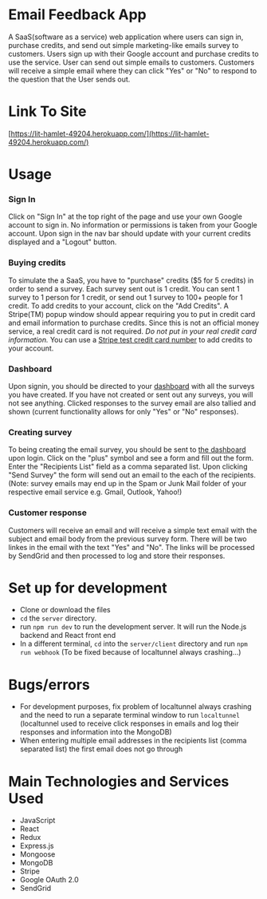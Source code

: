 # Email Feedback App
A SaaS(software as a service) web application where users can sign in, purchase credits, and send out simple marketing-like emails survey to customers. Users sign up with their Google account and purchase credits to use the service. User can send out simple emails to customers. Customers will receive a simple email where they can click "Yes" or "No" to respond to the question that the User sends out.

# Link To Site
[https://lit-hamlet-49204.herokuapp.com/](https://lit-hamlet-49204.herokuapp.com/)

# Usage
### Sign In
Click on  "Sign In" at the top right of the page and use your own Google account to sign in. No information or permissions is taken from your Google account. Upon sign in the nav bar should update with your current credits displayed and a "Logout" button.
### Buying credits
To simulate the a SaaS, you have to "purchase" credits ($5 for 5 credits) in order to send a survey. Each survey sent out is 1 credit. You can sent 1 survey to 1 person for 1 credit, or send out 1 survey to 100+ people for 1 credit.
To add credits to your account, click on the "Add Credits". A Stripe(TM) popup window should appear requiring you to put in credit card and email information to purchase credits. Since this is not an official money service, a real credit card is not required. *Do not put in your real credit card information.* You can use a [Stripe test credit card number](https://stripe.com/docs/testing#cards) to add credits to your account.
### Dashboard
Upon signin, you should be directed to your [dashboard](https://lit-hamlet-49204.herokuapp.com/surveys/) with all the surveys you have created. If you have not created or sent out any surveys, you will not see anything.
Clicked responses to the survey email are also tallied and shown (current functionality allows for only "Yes" or "No" responses).
### Creating survey
To being creating the email survey, you should be sent to [the dashboard](https://lit-hamlet-49204.herokuapp.com/surveys/) upon login.
Click on the "plus" symbol and see a form and fill out the form. Enter the "Recipients List" field as a comma separated list. Upon clicking "Send Survey" the form will send out an email to the each of the recipients. (Note: survey emails may end up in the Spam or Junk Mail folder of your respective email service e.g. Gmail, Outlook, Yahoo!)
### Customer response
Customers will receive an email and will receive a simple text email with the subject and email body from the previous survey form. There will be two linkes in the email with the text "Yes" and "No". The links will be processed by SendGrid and then processed to log and store their responses. 


# Set up for development
* Clone or download the files
* `cd` the `server` directory.
* run `npm run dev` to run the development server. It will run the Node.js backend and React front end
* In a different terminal, `cd` into the `server/client` directory and run `npm run webhook` (To be fixed because of localtunnel always crashing...)

# Bugs/errors
* For development purposes, fix problem of localtunnel always crashing and the need to run a separate terminal window to run `localtunnel` (localtunnel used to receive click responses in emails and log their responses and information into the MongoDB)
* When entering multiple email addresses in the recipients list (comma separated list) the first email does not go through

# Main Technologies and Services Used
* JavaScript
* React
* Redux
* Express.js
* Mongoose
* MongoDB
* Stripe
* Google OAuth 2.0
* SendGrid

